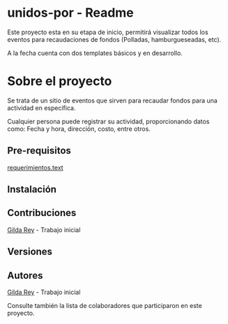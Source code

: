 # unidos-por - Readme
Este proyecto esta en su etapa de inicio, permitirá visualizar todos los eventos para recaudaciones de fondos (Polladas, hamburgueseadas, etc).

A la fecha cuenta con dos templates básicos y en desarrollo.

# Sobre el proyecto
 Se trata de un sitio de eventos que sirven para recaudar fondos para una actividad en específica.
 
 Cualquier persona puede registrar su actividad, proporcionando datos como: Fecha y hora, dirección, costo, entre otros.
 

## Pre-requisitos
  [requerimientos.text](https://github.com/gildarey/unidos-por/)
  
  
## Instalación

## Contribuciones
  [Gilda Rey](https://github.com/gildarey/) - Trabajo inicial
  
## Versiones

## Autores
  [Gilda Rey](https://github.com/gildarey/) - Trabajo inicial
  
  Consulte también la lista de colaboradores que participaron en este proyecto.
 
 

